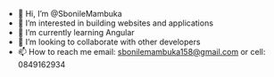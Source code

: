 - 👋 Hi, I’m @SbonileMambuka
- 👀 I’m interested in building websites and applications
- 🌱 I’m currently learning Angular
- 💞️ I’m looking to collaborate with other developers
- 📫 How to reach me email: sbonilemambuka158@gmail.com or cell: 0849162934

<!---
SbonileM/SbonileM is a ✨ special ✨ repository because its `README.md` (this file) appears on your GitHub profile.
You can click the Preview link to take a look at your changes.
--->

